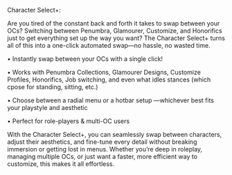 Character Select+:

Are you tired of the constant back and forth it takes to swap between your OCs? Switching between Penumbra, Glamourer, Customize, and Honorifics just to get everything set up the way you want? The Character Select+ turns all of this into a one-click automated swap—no hassle, no wasted time.

•    Instantly swap between your OCs with a single click!

•    Works with Penumbra Collections, Glamourer Designs, Customize Profiles, Honorifics, Job switching, and even what idles stances (which cpose for standing, sitting, etc.)

•    Choose between a radial menu or a hotbar setup —whichever best fits your playstyle and aesthetic

•    Perfect for role-players & multi-OC users

With the Character Select+, you can seamlessly swap between characters, adjust their aesthetics, and fine-tune every detail without breaking immersion or getting lost in menus. Whether you’re deep in roleplay, managing multiple OCs, or just want a faster, more efficient way to customize, this makes it all effortless.
